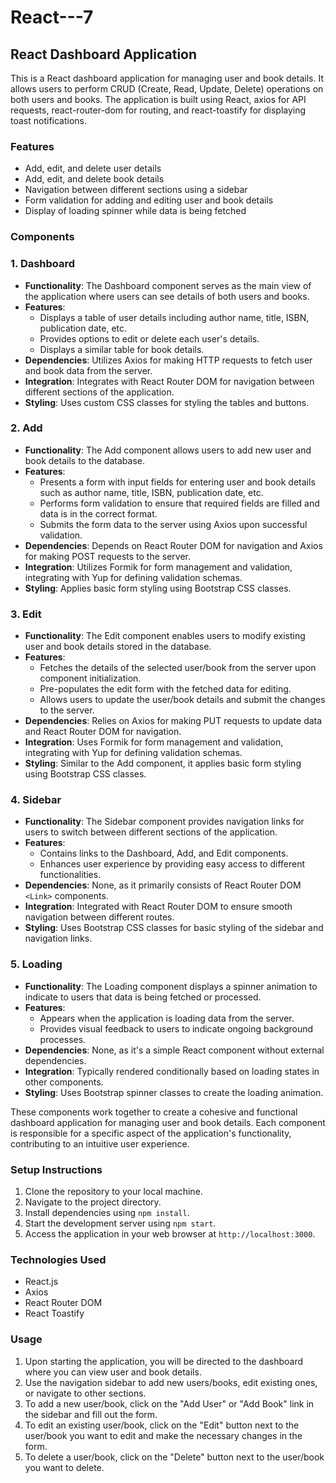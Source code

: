 # React---7
React Dashboard Application
---------------------------

This is a React dashboard application for managing user and book details. It allows users to perform CRUD (Create, Read, Update, Delete) operations on both users and books. The application is built using React, axios for API requests, react-router-dom for routing, and react-toastify for displaying toast notifications.

### Features

*   Add, edit, and delete user details
*   Add, edit, and delete book details
*   Navigation between different sections using a sidebar
*   Form validation for adding and editing user and book details
*   Display of loading spinner while data is being fetched

### Components

### 1\. Dashboard

*   **Functionality**: The Dashboard component serves as the main view of the application where users can see details of both users and books.
*   **Features**:
    *   Displays a table of user details including author name, title, ISBN, publication date, etc.
    *   Provides options to edit or delete each user's details.
    *   Displays a similar table for book details.
*   **Dependencies**: Utilizes Axios for making HTTP requests to fetch user and book data from the server.
*   **Integration**: Integrates with React Router DOM for navigation between different sections of the application.
*   **Styling**: Uses custom CSS classes for styling the tables and buttons.

### 2\. Add

*   **Functionality**: The Add component allows users to add new user and book details to the database.
*   **Features**:
    *   Presents a form with input fields for entering user and book details such as author name, title, ISBN, publication date, etc.
    *   Performs form validation to ensure that required fields are filled and data is in the correct format.
    *   Submits the form data to the server using Axios upon successful validation.
*   **Dependencies**: Depends on React Router DOM for navigation and Axios for making POST requests to the server.
*   **Integration**: Utilizes Formik for form management and validation, integrating with Yup for defining validation schemas.
*   **Styling**: Applies basic form styling using Bootstrap CSS classes.

### 3\. Edit

*   **Functionality**: The Edit component enables users to modify existing user and book details stored in the database.
*   **Features**:
    *   Fetches the details of the selected user/book from the server upon component initialization.
    *   Pre-populates the edit form with the fetched data for editing.
    *   Allows users to update the user/book details and submit the changes to the server.
*   **Dependencies**: Relies on Axios for making PUT requests to update data and React Router DOM for navigation.
*   **Integration**: Uses Formik for form management and validation, integrating with Yup for defining validation schemas.
*   **Styling**: Similar to the Add component, it applies basic form styling using Bootstrap CSS classes.

### 4\. Sidebar

*   **Functionality**: The Sidebar component provides navigation links for users to switch between different sections of the application.
*   **Features**:
    *   Contains links to the Dashboard, Add, and Edit components.
    *   Enhances user experience by providing easy access to different functionalities.
*   **Dependencies**: None, as it primarily consists of React Router DOM `<Link>` components.
*   **Integration**: Integrated with React Router DOM to ensure smooth navigation between different routes.
*   **Styling**: Uses Bootstrap CSS classes for basic styling of the sidebar and navigation links.

### 5\. Loading

*   **Functionality**: The Loading component displays a spinner animation to indicate to users that data is being fetched or processed.
*   **Features**:
    *   Appears when the application is loading data from the server.
    *   Provides visual feedback to users to indicate ongoing background processes.
*   **Dependencies**: None, as it's a simple React component without external dependencies.
*   **Integration**: Typically rendered conditionally based on loading states in other components.
*   **Styling**: Uses Bootstrap spinner classes to create the loading animation.

These components work together to create a cohesive and functional dashboard application for managing user and book details. Each component is responsible for a specific aspect of the application's functionality, contributing to an intuitive user experience.
    

### Setup Instructions

1.  Clone the repository to your local machine.
2.  Navigate to the project directory.
3.  Install dependencies using `npm install`.
4.  Start the development server using `npm start`.
5.  Access the application in your web browser at `http://localhost:3000`.

### Technologies Used

*   React.js
*   Axios
*   React Router DOM
*   React Toastify

### Usage

1.  Upon starting the application, you will be directed to the dashboard where you can view user and book details.
2.  Use the navigation sidebar to add new users/books, edit existing ones, or navigate to other sections.
3.  To add a new user/book, click on the "Add User" or "Add Book" link in the sidebar and fill out the form.
4.  To edit an existing user/book, click on the "Edit" button next to the user/book you want to edit and make the necessary changes in the form.
5.  To delete a user/book, click on the "Delete" button next to the user/book you want to delete.
